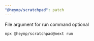 ```yaml
---
"@heymp/scratchpad": patch
---
```


File argument for run command optional

```bash
npx @heymp/scratchpad@next run
```
